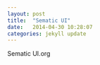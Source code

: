 ```yaml
---
layout: post
title:  "Sematic UI"
date:   2014-04-30 10:28:07
categories: jekyll update
---
```


Sematic UI.org
